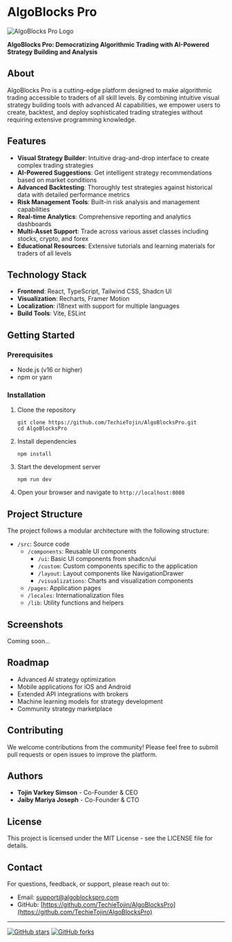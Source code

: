 # AlgoBlocks Pro

![AlgoBlocks Pro Logo](public/logo.svg)

**AlgoBlocks Pro: Democratizing Algorithmic Trading with AI-Powered Strategy Building and Analysis**

## About

AlgoBlocks Pro is a cutting-edge platform designed to make algorithmic trading accessible to traders of all skill levels. By combining intuitive visual strategy building tools with advanced AI capabilities, we empower users to create, backtest, and deploy sophisticated trading strategies without requiring extensive programming knowledge.

## Features

- **Visual Strategy Builder**: Intuitive drag-and-drop interface to create complex trading strategies
- **AI-Powered Suggestions**: Get intelligent strategy recommendations based on market conditions
- **Advanced Backtesting**: Thoroughly test strategies against historical data with detailed performance metrics
- **Risk Management Tools**: Built-in risk analysis and management capabilities
- **Real-time Analytics**: Comprehensive reporting and analytics dashboards
- **Multi-Asset Support**: Trade across various asset classes including stocks, crypto, and forex
- **Educational Resources**: Extensive tutorials and learning materials for traders of all levels

## Technology Stack

- **Frontend**: React, TypeScript, Tailwind CSS, Shadcn UI
- **Visualization**: Recharts, Framer Motion
- **Localization**: i18next with support for multiple languages
- **Build Tools**: Vite, ESLint

## Getting Started

### Prerequisites

- Node.js (v16 or higher)
- npm or yarn

### Installation

1. Clone the repository
   ```
   git clone https://github.com/TechieTojin/AlgoBlocksPro.git
   cd AlgoBlocksPro
   ```

2. Install dependencies
   ```
   npm install
   ```

3. Start the development server
   ```
   npm run dev
   ```

4. Open your browser and navigate to `http://localhost:8080`

## Project Structure

The project follows a modular architecture with the following structure:

- `/src`: Source code
  - `/components`: Reusable UI components
    - `/ui`: Basic UI components from shadcn/ui
    - `/custom`: Custom components specific to the application
    - `/layout`: Layout components like NavigationDrawer
    - `/visualizations`: Charts and visualization components
  - `/pages`: Application pages
  - `/locales`: Internationalization files
  - `/lib`: Utility functions and helpers

## Screenshots

Coming soon...

## Roadmap

- Advanced AI strategy optimization
- Mobile applications for iOS and Android
- Extended API integrations with brokers
- Machine learning models for strategy development
- Community strategy marketplace

## Contributing

We welcome contributions from the community! Please feel free to submit pull requests or open issues to improve the platform.

## Authors

- **Tojin Varkey Simson** - Co-Founder & CEO
- **Jaiby Mariya Joseph** - Co-Founder & CTO

## License

This project is licensed under the MIT License - see the LICENSE file for details.

## Contact

For questions, feedback, or support, please reach out to:
- Email: support@algoblockspro.com
- GitHub: [https://github.com/TechieTojin/AlgoBlocksPro](https://github.com/TechieTojin/AlgoBlocksPro)

---

[![GitHub stars](https://img.shields.io/github/stars/TechieTojin/AlgoBlocksPro?style=social)](https://github.com/TechieTojin/AlgoBlocksPro/stargazers)
[![GitHub forks](https://img.shields.io/github/forks/TechieTojin/AlgoBlocksPro?style=social)](https://github.com/TechieTojin/AlgoBlocksPro/network/members)
